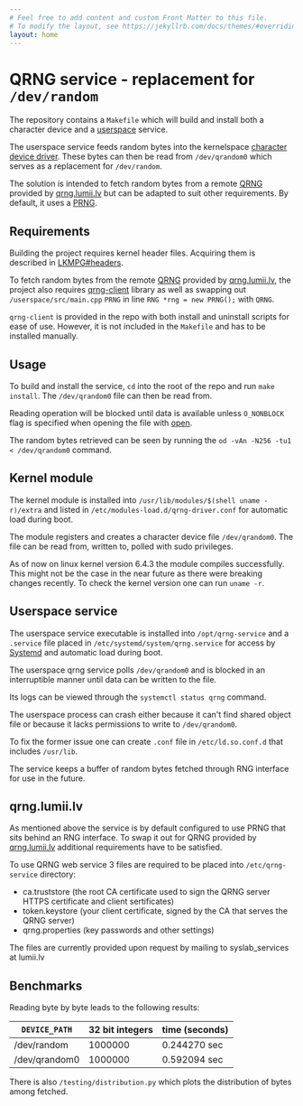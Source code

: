 ```yaml
---
# Feel free to add content and custom Front Matter to this file.
# To modify the layout, see https://jekyllrb.com/docs/themes/#overriding-theme-defaults
layout: home
---
```


# QRNG service - replacement for `/dev/random`

The repository contains a `Makefile` which will build and install both a character device
and a [userspace](https://en.wikipedia.org/wiki/User_space_and_kernel_space) service.

The userspace service feeds random bytes into the
kernelspace [character device driver](https://linux-kernel-labs.github.io/refs/heads/master/labs/device_drivers.html).
These bytes can then be read from `/dev/qrandom0` which serves as a replacement for `/dev/random`.

The solution is intended to fetch random bytes from a
remote [QRNG](https://en.wikipedia.org/wiki/Hardware_random_number_generator)
provided by [qrng.lumii.lv](https://qrng.lumii.lv/)
but can be adapted to suit other requirements. By default, it uses a [PRNG](https://en.wikipedia.org/wiki/Pseudorandom_number_generator).

## Requirements

Building the project requires kernel header files.
Acquiring them is described in [LKMPG#headers](https://sysprog21.github.io/lkmpg/#headers).

To fetch random bytes from the remote [QRNG](https://en.wikipedia.org/wiki/Hardware_random_number_generator)
provided by [qrng.lumii.lv](https://qrng.lumii.lv/),
the project also requires [qrng-client](https://github.com/LUMII-Syslab/qrng-client) library
as well as swapping out `/userspace/src/main.cpp` `PRNG` in line `RNG *rng = new PRNG();` with `QRNG`.

`qrng-client` is provided in the repo with both install and uninstall scripts for ease of use.
However, it is not included in the `Makefile` and has to be installed manually.

## Usage

To build and install the service, `cd` into the root of the repo and run `make install`.
The `/dev/qrandom0` file can then be read from.

Reading operation will be blocked until data is available unless `O_NONBLOCK`
flag is specified when opening the file with [open](https://man7.org/linux/man-pages/man2/open.2.html).

The random bytes retrieved can be seen by running the `od -vAn -N256 -tu1 < /dev/qrandom0` command.

## Kernel module

The kernel module is installed into `/usr/lib/modules/$(shell uname -r)/extra`
and listed in `/etc/modules-load.d/qrng-driver.conf` for automatic load during boot.

The module registers and creates a character device file `/dev/qrandom0`.
The file can be read from, written to, polled with sudo privileges.

As of now on linux kernel version 6.4.3 the module compiles successfully.
This might not be the case in the near future as there were breaking changes recently.
To check the kernel version one can run `uname -r`.

## Userspace service

The userspace service executable is installed into `/opt/qrng-service` and a `.service` file placed in `/etc/systemd/system/qrng.service` for access by [Systemd](https://en.wikipedia.org/wiki/Systemd) and automatic load during boot. 

The userspace qrng service polls `/dev/qrandom0` and is blocked in an interruptible manner until data can be written to the file. 

Its logs can be viewed through the `systemctl status qrng` command.

The userspace process can crash either because it can't find shared object file
or because it lacks permissions to write to `/dev/qrandom0`.

To fix the former issue one can create `.conf` file in `/etc/ld.so.conf.d` that includes `/usr/lib`.

The service keeps a buffer of random bytes fetched through RNG interface for use in the future.


## qrng.lumii.lv

As mentioned above the service is by default configured to use PRNG that sits behind an RNG interface. To swap it out for QRNG provided by [qrng.lumii.lv](https://qrng.lumii.lv/) additional requirements have to be satisfied.

To use QRNG web service 3 files are required to be placed into `/etc/qrng-service` directory:
* ca.truststore (the root CA certificate used to sign the QRNG server HTTPS certificate and client sertificates)
* token.keystore (your client certificate, signed by the CA that serves the QRNG server)
* qrng.properties (key passwords and other settings)

The files are currently provided upon request by mailing to syslab_services at lumii.lv

## Benchmarks

Reading byte by byte leads to the following results:

| `DEVICE_PATH`   | 32 bit integers | time (seconds) |
|---------------|-------------|----------------|
| /dev/random   | 1000000     | 0.244270 sec   |
| /dev/qrandom0 | 1000000     | 0.592094 sec   |

There is also `/testing/distribution.py` which plots the distribution of bytes among fetched.
